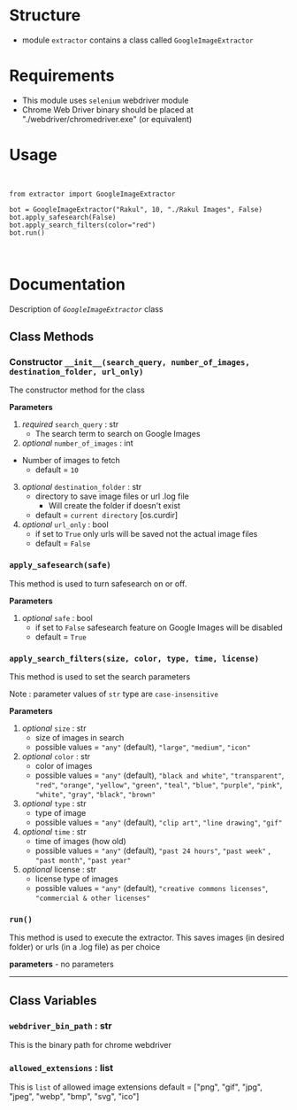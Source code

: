 # Structure
* module `extractor` contains a class called `GoogleImageExtractor`

# Requirements
* This module uses `selenium` webdriver module
* Chrome Web Driver binary should be placed at "./webdriver/chromedriver.exe" (or equivalent)

# Usage
<pre>
<code>

from extractor import GoogleImageExtractor

bot = GoogleImageExtractor("Rakul", 10, "./Rakul Images", False)
bot.apply_safesearch(False)
bot.apply_search_filters(color="red")
bot.run()

</code>
</pre>

# Documentation
Description of *`GoogleImageExtractor`* class

## Class Methods

### Constructor `__init__(search_query, number_of_images, destination_folder, url_only)`
The constructor method for the class

**Parameters**  
1. *required* `search_query` : str
	* The search term to search on Google Images
2. *optional* `number_of_images` : int
* Number of images to fetch
	* default = `10`
3. *optional* `destination_folder` : str 
	* directory to save image files or url .log file
        * Will create the folder if doesn't exist
	* default = `current directory` [os.curdir]
4. *optional* `url_only` : bool
	* if set to `True` only urls will be saved not the actual image files
	* default = `False` 

### `apply_safesearch(safe)`
This method is used to turn safesearch on or off.

**Parameters**  
1. *optional* `safe` : bool
	* if set to `False` safesearch feature on Google Images will be disabled
	* default = `True`

### `apply_search_filters(size, color, type, time, license)`
This method is used to set the search parameters

Note : parameter values of `str` type are `case-insensitive`

**Parameters**  
1. *optional* `size` : str 
	* size of images in search
	* possible values = `"any"` (default), `"large"`, `"medium"`, `"icon"`
2. *optional* `color` : str 
	* color of images 
	* possible values = `"any"` (default), `"black and white"`, `"transparent"`, `"red"`, `"orange"`, `"yellow"`, `"green"`, `"teal"`, `"blue"`, `"purple"`, `"pink"`, `"white"`, `"gray"`, `"black"`, `"brown"`
3. *optional* `type` : str 
	* type of image
	* possible values = `"any"` (default), `"clip art"`, `"line drawing"`, `"gif"`
4. *optional* `time` : str
	* time of images (how old)
	* possible values = `"any"` (default), `"past 24 hours"`, `"past week"` , `"past month"`, `"past year"`
5. *optional* license : str
	* license type of images
	* possible values = `"any"` (default), `"creative commons licenses"`, `"commercial & other licenses"`

### `run()`
This method is used to execute the extractor. This saves images (in desired folder) or urls (in a .log file) as per choice

**parameters** - no parameters

______

## Class Variables

### `webdriver_bin_path` : str
This is the binary path for chrome webdriver

### `allowed_extensions` : list
This is `list` of allowed image extensions
default = ["png", "gif", "jpg", "jpeg", "webp", "bmp", "svg", "ico"]
